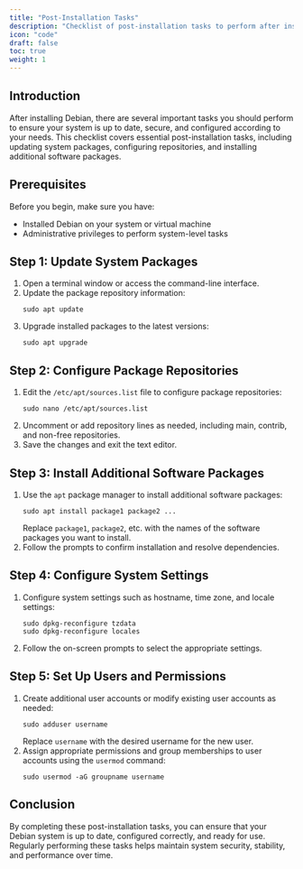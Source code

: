 ```yaml
---
title: "Post-Installation Tasks"
description: "Checklist of post-installation tasks to perform after installing Debian, including updating system packages, configuring repositories, and installing additional software packages."
icon: "code"
draft: false
toc: true
weight: 1
---
```


## Introduction

After installing Debian, there are several important tasks you should perform to ensure your system is up to date, secure, and configured according to your needs. This checklist covers essential post-installation tasks, including updating system packages, configuring repositories, and installing additional software packages.

## Prerequisites

Before you begin, make sure you have:

- Installed Debian on your system or virtual machine
- Administrative privileges to perform system-level tasks

## Step 1: Update System Packages

1. Open a terminal window or access the command-line interface.
2. Update the package repository information:
   ```
   sudo apt update
   ```
3. Upgrade installed packages to the latest versions:
   ```
   sudo apt upgrade
   ```

## Step 2: Configure Package Repositories

1. Edit the `/etc/apt/sources.list` file to configure package repositories:
   ```
   sudo nano /etc/apt/sources.list
   ```
2. Uncomment or add repository lines as needed, including main, contrib, and non-free repositories.
3. Save the changes and exit the text editor.

## Step 3: Install Additional Software Packages

1. Use the `apt` package manager to install additional software packages:
   ```
   sudo apt install package1 package2 ...
   ```
   Replace `package1`, `package2`, etc. with the names of the software packages you want to install.
2. Follow the prompts to confirm installation and resolve dependencies.

## Step 4: Configure System Settings

1. Configure system settings such as hostname, time zone, and locale settings:
   ```
   sudo dpkg-reconfigure tzdata
   sudo dpkg-reconfigure locales
   ```
2. Follow the on-screen prompts to select the appropriate settings.

## Step 5: Set Up Users and Permissions

1. Create additional user accounts or modify existing user accounts as needed:
   ```
   sudo adduser username
   ```
   Replace `username` with the desired username for the new user.
2. Assign appropriate permissions and group memberships to user accounts using the `usermod` command:
   ```
   sudo usermod -aG groupname username
   ```

## Conclusion

By completing these post-installation tasks, you can ensure that your Debian system is up to date, configured correctly, and ready for use. Regularly performing these tasks helps maintain system security, stability, and performance over time.
